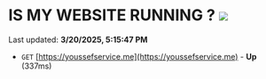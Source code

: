 # IS MY WEBSITE RUNNING ? [![](https://img.shields.io/static/v1?label=Sponsor&message=%E2%9D%A4&logo=GitHub&color=%23fe8e86)](https://github.com/sponsors/Youssef-Lehmam)

Last updated: **3/20/2025, 5:15:47 PM**

- `GET` [https://youssefservice.me](https://youssefservice.me) - **Up** (337ms)
